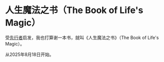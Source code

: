 # 人生魔法之书（The Book of Life's Magic）

受[先行者](https://github.com/maxiee/the_maeiee_book)启发，我也打算谢一本书，就叫《人生魔法之书》（The Book of Life's Magic）。

从2025年8月18日开始。
